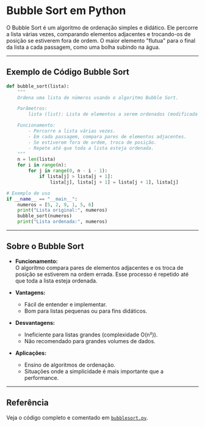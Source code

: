 # Bubble Sort em Python

O Bubble Sort é um algoritmo de ordenação simples e didático. Ele percorre a lista várias vezes, comparando elementos adjacentes e trocando-os de posição se estiverem fora de ordem. O maior elemento "flutua" para o final da lista a cada passagem, como uma bolha subindo na água.

---

## Exemplo de Código Bubble Sort

```python
def bubble_sort(lista):
    """
    Ordena uma lista de números usando o algoritmo Bubble Sort.

    Parâmetros:
        lista (list): Lista de elementos a serem ordenados (modificada no local).

    Funcionamento:
        - Percorre a lista várias vezes.
        - Em cada passagem, compara pares de elementos adjacentes.
        - Se estiverem fora de ordem, troca de posição.
        - Repete até que toda a lista esteja ordenada.
    """
    n = len(lista)
    for i in range(n):
        for j in range(0, n - i - 1):
            if lista[j] > lista[j + 1]:
                lista[j], lista[j + 1] = lista[j + 1], lista[j]

# Exemplo de uso
if __name__ == "__main__":
    numeros = [5, 2, 9, 1, 5, 6]
    print("Lista original:", numeros)
    bubble_sort(numeros)
    print("Lista ordenada:", numeros)
```

---

## Sobre o Bubble Sort

- **Funcionamento:**  
  O algoritmo compara pares de elementos adjacentes e os troca de posição se estiverem na ordem errada. Esse processo é repetido até que toda a lista esteja ordenada.

- **Vantagens:**  
  - Fácil de entender e implementar.
  - Bom para listas pequenas ou para fins didáticos.

- **Desvantagens:**  
  - Ineficiente para listas grandes (complexidade O(n²)).
  - Não recomendado para grandes volumes de dados.

- **Aplicações:**  
  - Ensino de algoritmos de ordenação.
  - Situações onde a simplicidade é mais importante que a performance.

---

## Referência

Veja o código completo e comentado em [`bubblesort.py`](../bubblesort.py).